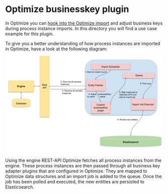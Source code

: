 # Optimize businesskey plugin

In Optimize you can [hook into the Optimize import](https://docs.camunda.org/optimize/latest/technical-guide/plugins/businesskey-import/) 
and adjust business keys during process instance imports. In this directory you will find a use case example for this plugin.

To give you a better understanding of how process instances are imported in Optimize, 
have a look at the following diagram:

![Businesskey Import][1]

Using the engine REST-API Optimize fetches all process instances from the engine. These process instances are then 
passed through all business key adapter plugins that are configured in Optimize.
They are mapped to Optimize data structures and an import job is added to the queue. Once the job has been polled and executed,
the new entities are persisted to Elasticsearch. 

[1]: ./docs/process-instance-import.png